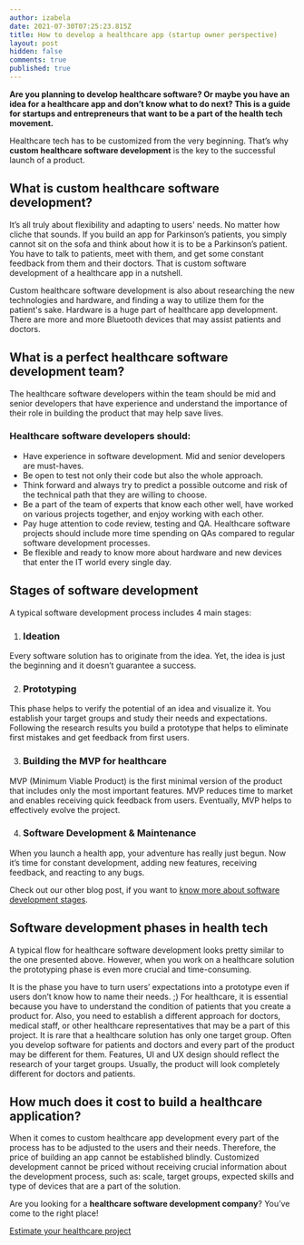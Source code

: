 ```yaml
---
author: izabela
date: 2021-07-30T07:25:23.815Z
title: How to develop a healthcare app (startup owner perspective)
layout: post
hidden: false
comments: true
published: true
---
```

**Are you planning to develop healthcare software? Or maybe you have an idea for a healthcare app and don’t know what to do next? This is a guide for startups and entrepreneurs that want to be a part of the health tech movement.**

Healthcare tech has to be customized from the very beginning. That’s why **custom healthcare software development** is the key to the successful launch of a product.

## What is custom healthcare software development?

It’s all truly about flexibility and adapting to users' needs. No matter how cliche that sounds. If you build an app for Parkinson’s patients, you simply cannot sit on the sofa and think about how it is to be a Parkinson’s patient. You have to talk to patients, meet with them, and get some constant feedback from them and their doctors. That is custom software development of a healthcare app in a nutshell. 

Custom healthcare software development is also about researching the new technologies and hardware, and finding a way to utilize them for the patient's sake. Hardware is a huge part of healthcare app development. There are more and more Bluetooth devices that may assist patients and doctors.

## What is a perfect healthcare software development team?  

The healthcare software developers within the team should be mid and senior developers that have experience and understand the importance of their role in building the product that may help save lives. 

### Healthcare software developers should:

* Have experience in software development. Mid and senior developers are must-haves.
* Be open to test not only their code but also the whole approach.
* Think forward and always try to predict a possible outcome and risk of the technical path that they are willing to choose.
* Be a part of the team of experts that know each other well, have worked on various projects together, and enjoy working with each other.
* Pay huge attention to code review, testing and QA. Healthcare software projects should include more time spending on QAs compared to regular software development processes.
* Be flexible and ready to know more about hardware and new devices that enter the IT world every single day.

## Stages of software development

A typical software development process includes 4 main stages:

1. ### Ideation

Every software solution has to originate from the idea. Yet, the idea is just the beginning and it doesn’t guarantee a success.

2. ### Prototyping

This phase helps to verify the potential of an idea and visualize it. You establish your target groups and study their needs and expectations. Following the research results you build a prototype that helps to eliminate first mistakes and get feedback from first users.

3. ### Building the MVP for healthcare

MVP (Minimum Viable Product) is the first minimal version of the product that includes only the most important features. MVP reduces time to market and enables receiving quick feedback from users. Eventually, MVP helps to effectively evolve the project.

4. ### Software Development & Maintenance

When you launch a health app, your adventure has really just begun. Now it’s time for constant development, adding new features, receiving feedback, and reacting to any bugs. 

Check out our other blog post, if you want to [know more about software development stages](https://brightinventions.pl/blog/what-are-the-stages-of-app-development/).

## Software development phases in health tech

A typical flow for healthcare software development looks pretty similar to the one presented above. However, when you work on a healthcare solution the prototyping phase is even more crucial and time-consuming. 

It is the phase you have to turn users’ expectations into a prototype even if users don’t know how to name their needs. ;) For healthcare, it is essential because you have to understand the condition of patients that you create a product for. Also, you need to establish a different approach for doctors, medical staff, or other healthcare representatives that may be a part of this project. It is rare that a healthcare solution has only one target group. Often you develop software for patients and doctors and every part of the product may be different for them. Features, UI and UX design should reflect the research of your target groups. Usually, the product will look completely different for doctors and patients.

## How much does it cost to build a healthcare application?

When it comes to custom healthcare app development every part of the process has to be adjusted to the users and their needs. Therefore, the price of building an app cannot be established blindly. Customized development cannot be priced without receiving crucial information about the development process, such as: scale, target groups, expected skills and type of devices that are a part of the solution.

Are you looking for a **healthcare software development company**? You’ve come to the right place!

[Estimate your healthcare project](https://brightinventions.pl/start-project)